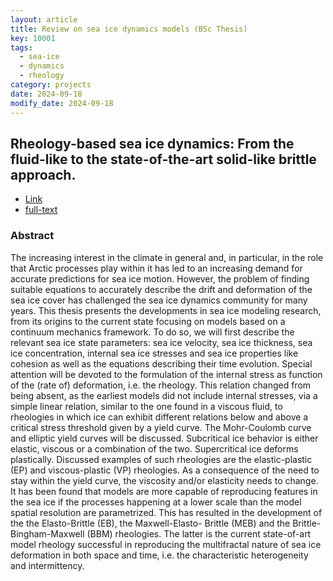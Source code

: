 ```yaml
---
layout: article
title: Review on sea ice dynamics models (BSc Thesis)
key: 10001
tags: 
  - sea-ice
  - dynamics
  - rheology
category: projects
date: 2024-09-18 
modify_date: 2024-09-18
---
```


## Rheology-based sea ice dynamics: From the fluid-like to the state-of-the-art solid-like brittle approach.

- [Link](http://amslaurea.unibo.it/30307/)
- [full-text](https://amslaurea.unibo.it/30307/1/BsC-thesis-zanotti-niccolo.pdf)

### Abstract
The increasing interest in the climate in general and, in particular, in the role that Arctic processes play within it
has led to an increasing demand for accurate predictions for sea ice motion. However, the problem of finding suitable
equations to accurately describe the drift and deformation of the sea ice cover has challenged the sea ice dynamics
community for many years.
This thesis presents the developments in sea ice modeling research, from its origins to the current state focusing
on models based on a continuum mechanics framework. To do so, we will first describe the relevant sea ice state parameters:
sea ice velocity, sea ice thickness, sea ice concentration, internal sea ice stresses and sea ice properties like cohesion
as well as the equations describing their time evolution. Special attention will be devoted to the formulation of the
internal stress as function of the (rate of) deformation, i.e. the rheology. 
This relation changed from being absent, as the earliest models did not include internal stresses, via a simple linear relation,
similar to the one found in a viscous fluid, to rheologies in which ice can exhibit different relations below and above
a critical stress threshold given by a yield curve. The Mohr-Coulomb curve and elliptic yield curves will be discussed.
Subcritical ice behavior is either elastic, viscous or a combination of the two. Supercritical ice deforms plastically.
Discussed examples of such rheologies are the elastic-plastic (EP) and viscous-plastic (VP) rheologies.
As a consequence of the need to stay within the yield curve, the viscosity and/or elasticity needs to change.
It has been found that models are more capable of reproducing features in the sea ice if the processes happening at a 
lower scale than the model spatial resolution are parametrized. This has resulted in the development of the the
Elasto-Brittle (EB), the Maxwell-Elasto- Brittle (MEB) and the Brittle-Bingham-Maxwell (BBM) rheologies. 
The latter is the current state-of-art model rheology successful in reproducing the multifractal nature of sea ice
deformation in both space and time, i.e. the characteristic heterogeneity and intermittency.
